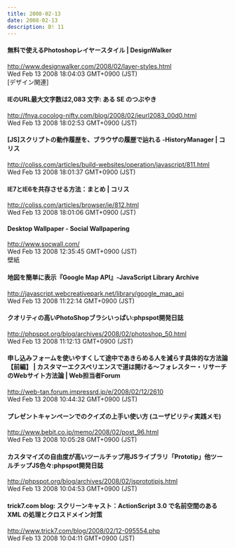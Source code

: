 ```yaml
---
title: 2008-02-13
date: 2008-02-13
description: B! 11
---
```


#### 無料で使えるPhotoshopレイヤースタイル | DesignWalker
http://www.designwalker.com/2008/02/layer-styles.html<br>
Wed Feb 13 2008 18:04:03 GMT+0900 (JST)<br>
[デザイン関連]


#### IEのURL最大文字数は2,083 文字: ある SE のつぶやき
http://fnya.cocolog-nifty.com/blog/2008/02/ieurl2083_00d0.html<br>
Wed Feb 13 2008 18:02:53 GMT+0900 (JST)<br>


####   [JS]スクリプトの動作履歴を、ブラウザの履歴で辿れる -HistoryManager | コリス
http://coliss.com/articles/build-websites/operation/javascript/811.html<br>
Wed Feb 13 2008 18:01:37 GMT+0900 (JST)<br>


####   IE7とIE6を共存させる方法：まとめ | コリス
http://coliss.com/articles/browser/ie/812.html<br>
Wed Feb 13 2008 18:01:06 GMT+0900 (JST)<br>


#### Desktop Wallpaper - Social Wallpapering
http://www.socwall.com/<br>
Wed Feb 13 2008 12:35:45 GMT+0900 (JST)<br>
壁紙


####   地図を簡単に表示『Google Map API』-JavaScript Library Archive
http://javascript.webcreativepark.net/library/google_map_api<br>
Wed Feb 13 2008 11:22:14 GMT+0900 (JST)<br>


#### クオリティの高いPhotoShopブラシいっぱい:phpspot開発日誌
http://phpspot.org/blog/archives/2008/02/photoshop_50.html<br>
Wed Feb 13 2008 11:12:13 GMT+0900 (JST)<br>


#### 申し込みフォームを使いやすくして途中であきらめる人を減らす具体的な方法論【前編】 | カスタマーエクスペリエンスで道は開ける～フォレスター・リサーチのWebサイト方法論 | Web担当者Forum
http://web-tan.forum.impressrd.jp/e/2008/02/12/2610<br>
Wed Feb 13 2008 10:44:32 GMT+0900 (JST)<br>


#### プレゼントキャンペーンでのクイズの上手い使い方 (ユーザビリティ実践メモ)
http://www.bebit.co.jp/memo/2008/02/post_96.html<br>
Wed Feb 13 2008 10:05:28 GMT+0900 (JST)<br>


#### カスタマイズの自由度が高いツールチップ用JSライブラリ「Prototip」他ツールチップJS色々:phpspot開発日誌
http://phpspot.org/blog/archives/2008/02/jsprototipjs.html<br>
Wed Feb 13 2008 10:04:53 GMT+0900 (JST)<br>


#### trick7.com blog: スクリーンキャスト：ActionScript 3.0 で名前空間のある XML の処理とクロスドメイン対策
http://www.trick7.com/blog/2008/02/12-095554.php<br>
Wed Feb 13 2008 10:04:11 GMT+0900 (JST)<br>


